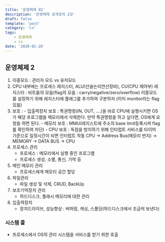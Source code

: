 ```yaml
---
title: '운영체제 02'
description: '운영체제 공개강의 2강'
draft: false
template: 'post'
category: 'cs'
tags:
    - 운영체제
    - cs
date: '2020-01-20'
---
```


## 운영체제 2

1. 이중모드 : 관리자 모드 vs 유저모드
2. CPU 내부에는 프로세스 레지스터, ALU(산술논리연산장비), CU(CPU 제어부)
   레지스터 : 비트들의 모음(flag의 모음 : carry/negative/zero/overflow)
   이중모드를 설정하기 위해 레지스터에 플래그를 추가하여 구분하자 (이미 monitor라는 flag있음)
3. 보호 : - 입출력장치 보호 : 특권명령(IN, OUT, ....)을 바로 CPU에 실행시키면 OS가 해당 프로그램을 메모리에서 삭제한다. 만약 특권명령을 하고 싶다면, OS에게 요청을 하면 된다. - 메모리 보호 : MMU(레지스트에 주소의 base limit등록시켜 flag를 확인하여 차단) - CPU 보호 : 독점을 방지하기 위해 인터럽트 서비스를 타이머 기준으로 일정시간이 되면 인터럽트 작동
   CPU -> Address Bus(메모리 번지) -> MEMORY -> DATA BUS -> CPU
4. 프로세스 관리
    - 프로세스 : 메모리에서 실행 중인 프로그램
    - 프로세스 생성, 소멸, 통신, 기억 등
5. 메인 메모리 관리
    - 프로세스에게 메모리 공간 할당
6. 파일관리
    - 파일 생성 및 삭제, CRUD, BackUp
7. 보조기억장치 관리
    - 하드디스크, 플래시 메모리에 대한 관리
8. 입출력장치
    - 장치드라이브, 성능향상 : 버퍼링, 캐싱, 스폴딩(하드디스크에서 조금씩 보낸다)

### 시스템 콜

-   프로세스에서 OS의 관리 시스템을 서비스를 받기 위한 호출
